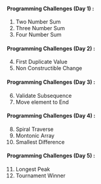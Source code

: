 #### Programming Challenges (Day 1) :
1. Two Number Sum
2. Three Number Sum
3. Four Number Sum

#### Programming Challenges (Day 2) :
4.  First Duplicate Value
5.  Non Constructible Change

#### Programming Challenges (Day 3) :
6. Validate Subsequence
7. Move element to End

#### Programming Challenges (Day 4) :
8. Spiral Traverse
9. Montonic Array
10. Smallest Difference

#### Programming Challenges (Day 5) :
11. Longest Peak 
12. Tournament Winner
